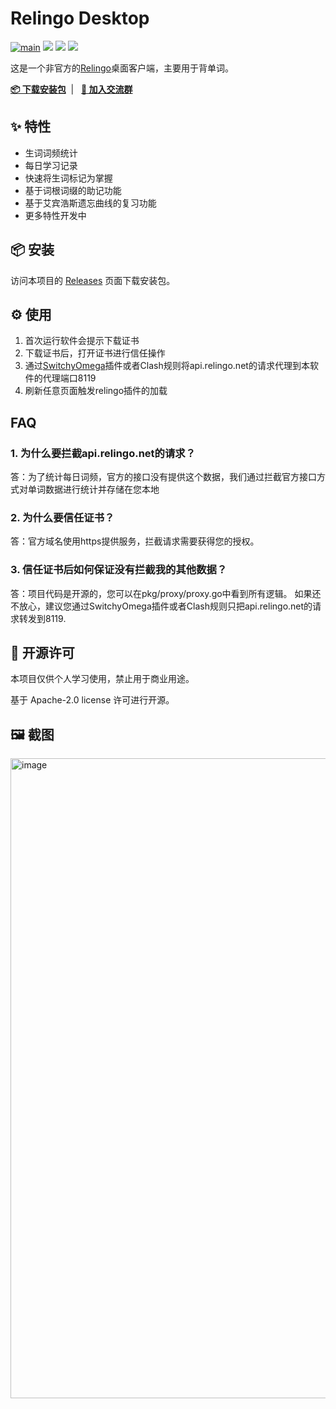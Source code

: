 # Relingo Desktop

[![main](https://github.com/bonaysoft/relingo-desktop/actions/workflows/main.yml/badge.svg)](https://github.com/bonaysoft/relingo-desktop/actions/workflows/main.yml)
[![](https://img.shields.io/github/downloads/bonaysoft/relingo-desktop/total.svg)](https://github.com/bonaysoft/relingo-desktop/releases)
[![](https://img.shields.io/github/v/release/bonaysoft/relingo-desktop.svg)](https://github.com/bonaysoft/relingo-desktop/releases)
[![](https://img.shields.io/github/license/bonaysoft/relingo-desktop.svg)](https://github.com/bonaysoft/relingo-desktop/blob/master/LICENSE)

这是一个非官方的[Relingo](https://relingo.net/)桌面客户端，主要用于背单词。

<a href="#%EF%B8%8F-安装" target="blank"><strong>📦️ 下载安装包</strong></a>&nbsp;&nbsp;|&nbsp;&nbsp;
<a href="https://t.me/relingodesktop" target="blank"><strong>💬 加入交流群</strong></a>

## ✨ 特性

- 生词词频统计
- 每日学习记录
- 快速将生词标记为掌握
- 基于词根词缀的助记功能
- 基于艾宾浩斯遗忘曲线的复习功能
- 更多特性开发中

## 📦️ 安装

访问本项目的 [Releases](https://github.com/bonaysoft/relingo-desktop/releases) 页面下载安装包。

## ⚙️ 使用

1. 首次运行软件会提示下载证书
2. 下载证书后，打开证书进行信任操作
3. 通过[SwitchyOmega](https://chrome.google.com/webstore/detail/proxy-switchyomega/padekgcemlokbadohgkifijomclgjgif?hl=en)插件或者Clash规则将api.relingo.net的请求代理到本软件的代理端口8119
4. 刷新任意页面触发relingo插件的加载

## FAQ

### 1. 为什么要拦截api.relingo.net的请求？

答：为了统计每日词频，官方的接口没有提供这个数据，我们通过拦截官方接口方式对单词数据进行统计并存储在您本地

### 2. 为什么要信任证书？

答：官方域名使用https提供服务，拦截请求需要获得您的授权。

### 3. 信任证书后如何保证没有拦截我的其他数据？

答：项目代码是开源的，您可以在pkg/proxy/proxy.go中看到所有逻辑。
如果还不放心，建议您通过SwitchyOmega插件或者Clash规则只把api.relingo.net的请求转发到8119.

## 📜 开源许可

本项目仅供个人学习使用，禁止用于商业用途。

基于 Apache-2.0 license 许可进行开源。

## 🖼️ 截图
<img width="1024" alt="image" src="https://user-images.githubusercontent.com/17308208/226175526-b7d1569d-cc90-42bb-9301-51e3162dbad0.png">


